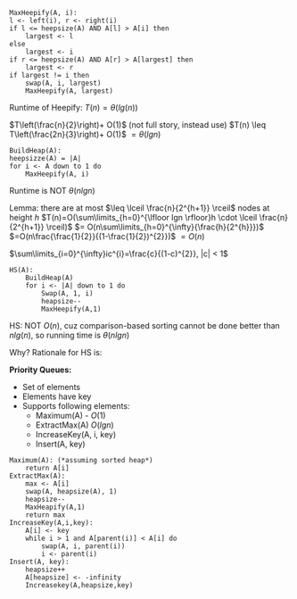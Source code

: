 ```pseudocode
MaxHeepify(A, i):
l <- left(i), r <- right(i)
if l <= heepsize(A) AND A[l] > A[i] then
	largest <- l
else
	largest <- i
if r <= heepsize(A) AND A[r] > A[largest] then
	largest <- r
if largest != i then
	swap(A, i, largest)
	MaxHeepify(A, largest)
```

Runtime of Heepify:
$T(n)=\theta(lg(n))$

$T\left(\frac{n}{2}\right)+ O(1)$
(not full story, instead use)
$T(n) \leq T\left(\frac{2n}{3}\right)+ O(1)$
$=\theta(lgn)$

```pseudocode
BuildHeap(A):
heepsizze(A) = |A|
for i <- A down to 1 do
	MaxHeepify(A, i)
```

Runtime is NOT $\theta(nlgn)$

Lemma: there are at most $\leq \lceil \frac{n}{2^{h+1}} \rceil$ nodes at height $h$
$T(n)=O(\sum\limits_{h=0}^{\lfloor lgn \rfloor}h \cdot \lceil \frac{n}{2^{h+1}} \rceil)$
$= O(n\sum\limits_{h=0}^{\infty}{\frac{h}{2^{h}}})$
$=O(n\frac{\frac{1}{2}}{(1-\frac{1}{2})^{2}})$
$=O(n)$

$\sum\limits_{i=0}^{\infty}ic^{i}=\frac{c}{(1-c)^{2}}, |c| < 1$

```pseudocode
HS(A):
	BuildHeap(A)
	for i <- |A| down to 1 do
		Swap(A, 1, i)
		heapsize--
		MaxHeepify(A,1)
```

HS: NOT $O(n)$, cuz comparison-based sorting cannot be done better than $nlg(n)$, so running time is $\theta(nlgn)$

Why? Rationale for HS is:

**Priority Queues:**
- Set of elements
- Elements have key
- Supports following elements:
	- Maximum(A) - $O(1)$
	- ExtractMax(A) $O(lgn)$
	- IncreaseKey(A, i, key)
	- Insert(A, key)

```pseudocode
Maximum(A): (*assuming sorted heap*)
	return A[i]
ExtractMax(A):
	max <- A[i]
	swap(A, heapsize(A), 1)
	heapsize--
	MaxHeapify(A,1)
	return max
IncreaseKey(A,i,key):
	A[i] <- key
	while i > 1 and A[parent(i)] < A[i] do
		swap(A, i, parent(i))
		i <- parent(i)
Insert(A, key):
	heapsize++
	A[heapsize] <- -infinity
	Increasekey(A,heapsize,key)
	
```
